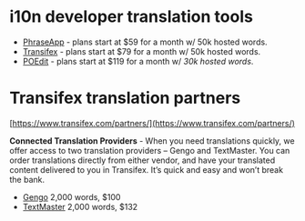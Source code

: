# i10n developer translation tools

* [PhraseApp](https://phraseapp.com/) - plans start at $59 for a month w/ 50k hosted words.
* [Transifex](https://www.transifex.com/) - plans start at $79 for a month w/ 50k hosted words. 
* [POEdit](https://poeditor.com/) - plans start at $119 for a month w/ _30k hosted words_.

# Transifex translation partners

[https://www.transifex.com/partners/](https://www.transifex.com/partners/)

**Connected Translation Providers** - When you need translations quickly, we offer access to two translation providers – Gengo and TextMaster. You can order translations directly from either vendor, and have your translated content delivered to you in Transifex. It’s quick and easy and won’t break the bank.

* [Gengo](https://gengo.com/pricing-languages/) 2,000 words, $100
* [TextMaster](https://www.textmaster.com/translation-web-content-quote) 2,000 words, $132


